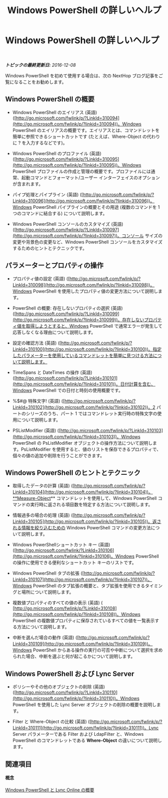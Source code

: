 ﻿---
title: Windows PowerShell の詳しいヘルプ
TOCTitle: Windows PowerShell の詳しいヘルプ
ms:assetid: ad35ef82-0c74-497b-87f9-de79298e7a5b
ms:mtpsurl: https://technet.microsoft.com/ja-jp/library/Dn362834(v=OCS.15)
ms:contentKeyID: 56270144
ms.date: 06/02/2017
mtps_version: v=OCS.15
ms.translationtype: HT
---

# Windows PowerShell の詳しいヘルプ

 

_**トピックの最終更新日:** 2016-12-08_

Windows PowerShell を初めて使用する場合は、次の NextHop ブログ記事をご覧になることをお勧めします。

## Windows PowerShell の概要

  - Windows PowerShell のエイリアス (英語) ([http://go.microsoft.com/fwlink/p/?LinkId=310094](http://go.microsoft.com/fwlink/p/?linkid=310094))。Windows PowerShell のエイリアスの概要です。エイリアスとは、コマンドレットを簡単に参照できるショートカットです (たとえば、Where-Object の代わりに ? を入力するなどです)。

  - Windows PowerShell のプロファイル (英語) ([http://go.microsoft.com/fwlink/p/?LinkId=310095](http://go.microsoft.com/fwlink/p/?linkid=310095))。Windows PowerShell プロファイルの作成と管理の概要です。プロファイルには通常、起動コマンドとフォーマット/ユーザー インターフェイスのオプションが含まれます。

  - パイプ処理とパイプライン (英語) ([http://go.microsoft.com/fwlink/p/?LinkId=310096](http://go.microsoft.com/fwlink/p/?linkid=310096))。Windows PowerShell パイプラインの概要とその用途 (複数のコマンドを 1 つのコマンドに結合する) について説明します。

  - Windows PowerShell コンソールのカスタマイズ (英語) ([http://go.microsoft.com/fwlink/p/?LinkId=310097](http://go.microsoft.com/fwlink/p/?linkid=310097))。コンソール サイズの変更や背景色の変更など、Windows PowerShell コンソールをカスタマイズするためのヒントとテクニックです。

## パラメーターとプロパティの操作

  - プロパティ値の設定 (英語) ([http://go.microsoft.com/fwlink/p/?LinkId=310098](http://go.microsoft.com/fwlink/p/?linkid=310098))。Windows PowerShell を使用したプロパティ値の変更方法について説明します。

  - PowerShell の概要: 存在しないプロパティの選択 (英語) ([http://go.microsoft.com/fwlink/p/?LinkId=310099](http://go.microsoft.com/fwlink/p/?linkid=310099))。存在しないプロパティ値を取得しようとすると、Windows PowerShell で通常エラーが発生して応答しなくなる理由について説明します。

  - 設定の確認方法 (英語) ([http://go.microsoft.com/fwlink/p/?LinkId=310100](http://go.microsoft.com/fwlink/p/?linkid=310100))。指定したパラメーターを使用しているコマンドレットを簡単に見つける方法について説明します。

  - TimeSpans と DateTimes の操作 (英語) ([http://go.microsoft.com/fwlink/p/?LinkId=310101](http://go.microsoft.com/fwlink/p/?linkid=310101))。日付計算を含む、Windows PowerShell での日付と時刻の使用概要です。

  - %$\#@ 特殊文字\! (英語) ([http://go.microsoft.com/fwlink/p/?LinkId=310102](http://go.microsoft.com/fwlink/p/?linkid=310102))。2 パートのシリーズのうち、パート 1 ではコマンドレット実行時の特殊文字の使用について説明します。

  - PSListModifier (英語) ([http://go.microsoft.com/fwlink/p/?LinkId=310103](http://go.microsoft.com/fwlink/p/?linkid=310103))。Windows PowerShell の PsListModifier オブジェクトの操作方法について説明します。PsListModifier を使用すると、値のリストを保存できるプロパティで、個々の値の追加や削除を行うことができます。

## Windows PowerShell のヒントとテクニック

  - 取得したデータの計算 (英語) ([http://go.microsoft.com/fwlink/p/?LinkId=310104](http://go.microsoft.com/fwlink/p/?linkid=310104))。**Measure-Object** コマンドレットを使用して、Windows PowerShell コマンドの実行時に返される項目数を特定する方法について説明します。

  - 情報過多の場合の処理 (英語) ([http://go.microsoft.com/fwlink/p/?LinkId=310105](http://go.microsoft.com/fwlink/p/?linkid=310105))。返される情報を絞り込むための Windows PowerShell コマンドの変更方法について説明します。

  - Windows PowerShellショートカット キー (英語) ([http://go.microsoft.com/fwlink/?LinkId=310106](http://go.microsoft.com/fwlink/?linkid=310106)。Windows PowerShell の操作に使用できる便利なショートカット キーのリストです。

  - Windows PowerShell タブの拡張 ([http://go.microsoft.com/fwlink/p/?LinkId=310107](http://go.microsoft.com/fwlink/p/?linkid=310107))。Windows PowerShell のタブ拡張の概要と、タブ拡張を使用できるタイミングと場所について説明します。

  - 複数値プロパティのすべての値の表示 (英語) ( [http://go.microsoft.com/fwlink/p/?LinkId=310108](http://go.microsoft.com/fwlink/p/?linkid=310108))。Windows PowerShell の複数値プロパティに保存されているすべての値を一覧表示する方法について説明します。

  - 中断を選んだ場合の動作 (英語) ([http://go.microsoft.com/fwlink/p/?LinkId=310109](http://go.microsoft.com/fwlink/p/?linkid=310109))。Windows PowerShell からある操作の実行の可否や中断について選択を求められた場合、中断を選ぶと何が起こるかについて説明します。

## Windows PowerShell および Lync Server

  - ポリシーやその他のオブジェクトの削除 (英語) ([http://go.microsoft.com/fwlink/p/?LinkId=310110](http://go.microsoft.com/fwlink/p/?linkid=310110))。Windows PowerShell を使用した Lync Server オブジェクトの削除の概要を説明します。

  - Filter と Where-Object の比較 (英語) ([http://go.microsoft.com/fwlink/p/?LinkId=310111](http://go.microsoft.com/fwlink/p/?linkid=310111))。Lync Server パラメーターである Filter および LdapFilter と、Windows PowerShell のコマンドレットである **Where-Object** の違いについて説明します。

## 関連項目

#### 概念

[Windows PowerShell と Lync Online の概要](an-introduction-to-windows-powershell-and-skype-for-business-online.md)

